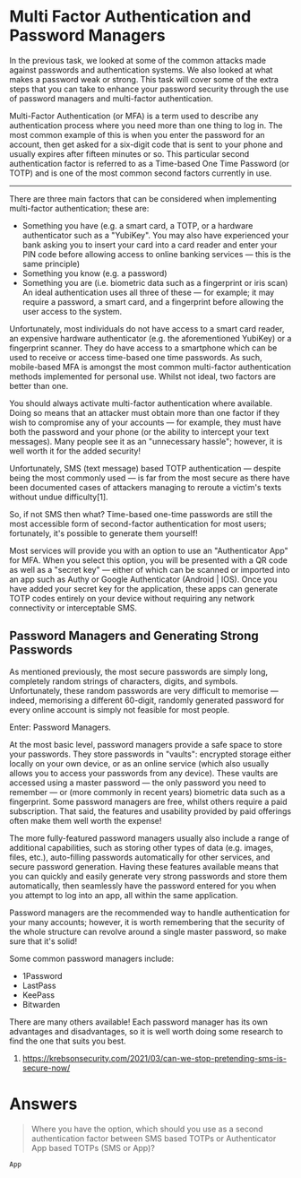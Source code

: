 # Multi Factor Authentication and Password Managers

In the previous task, we looked at some of the common attacks made against passwords and authentication systems. We also looked at what makes a password weak or strong. This task will cover some of the extra steps that you can take to enhance your password security through the use of password managers and multi-factor authentication.

Multi-Factor Authentication (or MFA) is a term used to describe any authentication process where you need more than one thing to log in. The most common example of this is when you enter the password for an account, then get asked for a six-digit code that is sent to your phone and usually expires after fifteen minutes or so. This particular second authentication factor is referred to as a Time-based One Time Password (or TOTP) and is one of the most common second factors currently in use.

---

There are three main factors that can be considered when implementing multi-factor authentication; these are:

- Something you have (e.g. a smart card, a TOTP, or a hardware authenticator such as a "YubiKey". You may also have experienced your bank asking you to insert your card into a card reader and enter your PIN code before allowing access to online banking services — this is the same principle)
- Something you know (e.g. a password)
- Something you are (i.e. biometric data such as a fingerprint or iris scan)
  An ideal authentication uses all three of these — for example; it may require a password, a smart card, and a fingerprint before allowing the user access to the system.

Unfortunately, most individuals do not have access to a smart card reader, an expensive hardware authenticator (e.g. the aforementioned YubiKey) or a fingerprint scanner. They do have access to a smartphone which can be used to receive or access time-based one time passwords. As such, mobile-based MFA is amongst the most common multi-factor authentication methods implemented for personal use. Whilst not ideal, two factors are better than one.

You should always activate multi-factor authentication where available. Doing so means that an attacker must obtain more than one factor if they wish to compromise any of your accounts — for example, they must have both the password and your phone (or the ability to intercept your text messages). Many people see it as an "unnecessary hassle"; however, it is well worth it for the added security!

Unfortunately, SMS (text message) based TOTP authentication — despite being the most commonly used — is far from the most secure as there have been documented cases of attackers managing to reroute a victim's texts without undue difficulty[1].

So, if not SMS then what? Time-based one-time passwords are still the most accessible form of second-factor authentication for most users; fortunately, it's possible to generate them yourself!

Most services will provide you with an option to use an "Authenticator App" for MFA. When you select this option, you will be presented with a QR code as well as a "secret key" — either of which can be scanned or imported into an app such as Authy or Google Authenticator (Android | IOS). Once you have added your secret key for the application, these apps can generate TOTP codes entirely on your device without requiring any network connectivity or interceptable SMS.

## Password Managers and Generating Strong Passwords

As mentioned previously, the most secure passwords are simply long, completely random strings of characters, digits, and symbols. Unfortunately, these random passwords are very difficult to memorise — indeed, memorising a different 60-digit, randomly generated password for every online account is simply not feasible for most people.

Enter: Password Managers.

At the most basic level, password managers provide a safe space to store your passwords. They store passwords in "vaults": encrypted storage either locally on your own device, or as an online service (which also usually allows you to access your passwords from any device). These vaults are accessed using a master password — the only password you need to remember — or (more commonly in recent years) biometric data such as a fingerprint. Some password managers are free, whilst others require a paid subscription. That said, the features and usability provided by paid offerings often make them well worth the expense!

The more fully-featured password managers usually also include a range of additional capabilities, such as storing other types of data (e.g. images, files, etc.), auto-filling passwords automatically for other services, and secure password generation. Having these features available means that you can quickly and easily generate very strong passwords and store them automatically, then seamlessly have the password entered for you when you attempt to log into an app, all within the same application.

Password managers are the recommended way to handle authentication for your many accounts; however, it is worth remembering that the security of the whole structure can revolve around a single master password, so make sure that it's solid!

Some common password managers include:

- 1Password
- LastPass
- KeePass
- Bitwarden

There are many others available! Each password manager has its own advantages and disadvantages, so it is well worth doing some research to find the one that suits you best.

1. https://krebsonsecurity.com/2021/03/can-we-stop-pretending-sms-is-secure-now/

# Answers

> Where you have the option, which should you use as a second authentication factor between SMS based TOTPs or Authenticator App based TOTPs (SMS or App)?

```
App
```
